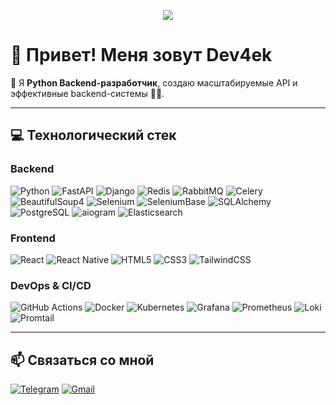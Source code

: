 <p align="center">
  <img src="https://readme-typing-svg.herokuapp.com?color=F7C700&center=true&lines=Python+Backend+Developer;FastAPI+Lover;Open+Source+Enthusiast;DevOps+Enjoyer" />
</p>

# 👋 Привет! Меня зовут **Dev4ek**

🚀 Я **Python Backend-разработчик**, создаю масштабируемые API и эффективные backend-системы 🐍✨.

---

## 💻 Технологический стек

### Backend

![Python](https://img.shields.io/badge/-Python-3776AB?style=flat-square&logo=python&logoColor=white)
![FastAPI](https://img.shields.io/badge/-FastAPI-009688?style=flat-square&logo=fastapi&logoColor=white)
![Django](https://img.shields.io/badge/-Django-092E20?style=flat-square&logo=django&logoColor=white)
![Redis](https://img.shields.io/badge/-Redis-DC382D?style=flat-square&logo=redis&logoColor=white)
![RabbitMQ](https://img.shields.io/badge/-RabbitMQ-FF6600?style=flat-square&logo=rabbitmq&logoColor=white)
![Celery](https://img.shields.io/badge/-Celery-37814A?style=flat-square&logo=celery&logoColor=white)
![BeautifulSoup4](https://img.shields.io/badge/-BeautifulSoup4-4F9C45?style=flat-square)
![Selenium](https://img.shields.io/badge/-Selenium-43B02A?style=flat-square&logo=selenium&logoColor=white)
![SeleniumBase](https://img.shields.io/badge/-SeleniumBase-43B02A?style=flat-square&logo=selenium&logoColor=white)
![SQLAlchemy](https://img.shields.io/badge/-SQLAlchemy-D71F00?style=flat-square)
![PostgreSQL](https://img.shields.io/badge/-PostgreSQL-4169E1?style=flat-square&logo=postgresql&logoColor=white)
![aiogram](https://img.shields.io/badge/-aiogram-2CA5E0?style=flat-square&logo=telegram&logoColor=white)
![Elasticsearch](https://img.shields.io/badge/-Elasticsearch-005571?style=flat-square&logo=elasticsearch&logoColor=white)

### Frontend

![React](https://img.shields.io/badge/-React-61DAFB?style=flat-square&logo=react&logoColor=black)
![React Native](https://img.shields.io/badge/-React%20Native-61DAFB?style=flat-square&logo=react&logoColor=black)
![HTML5](https://img.shields.io/badge/-HTML5-E34F26?style=flat-square&logo=html5&logoColor=white)
![CSS3](https://img.shields.io/badge/-CSS3-1572B6?style=flat-square&logo=css3&logoColor=white)
![TailwindCSS](https://img.shields.io/badge/-TailwindCSS-06B6D4?style=flat-square&logo=tailwindcss&logoColor=white)


### DevOps & CI/CD

![GitHub Actions](https://img.shields.io/badge/-GitHub%20Actions-2088FF?style=flat-square&logo=github-actions&logoColor=white)
![Docker](https://img.shields.io/badge/-Docker-2496ED?style=flat-square&logo=docker&logoColor=white)
![Kubernetes](https://img.shields.io/badge/-Kubernetes-326CE5?style=flat-square&logo=kubernetes&logoColor=white)
![Grafana](https://img.shields.io/badge/-Grafana-F46800?style=flat-square&logo=grafana&logoColor=white)
![Prometheus](https://img.shields.io/badge/-Prometheus-E6522C?style=flat-square&logo=prometheus&logoColor=white)
![Loki](https://img.shields.io/badge/-Loki-2F4858?style=flat-square&logo=grafana&logoColor=white)
![Promtail](https://img.shields.io/badge/-Promtail-00A6D6?style=flat-square&logo=grafana&logoColor=white)

---
## 📫 Связаться со мной

[![Telegram](https://img.shields.io/badge/-Telegram-2CA5E0?style=for-the-badge&logo=telegram&logoColor=white)](https://t.me/dev4ek)
[![Gmail](https://img.shields.io/badge/-dimadimatrif@gmail.com-D14836?style=for-the-badge&logo=gmail&logoColor=white)](mailto:dimadimatrif@gmail.com)

